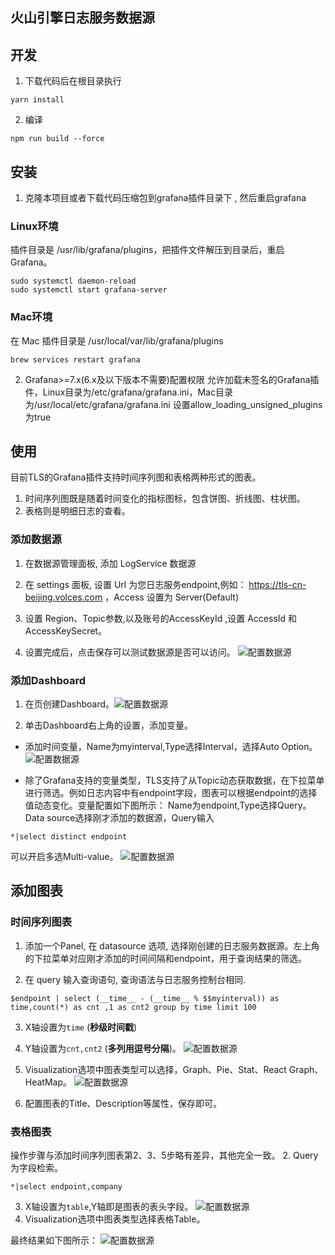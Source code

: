 ## 火山引擎日志服务数据源
## 开发
1. 下载代码后在根目录执行
```
yarn install
```
2. 编译
```
npm run build --force
```
## 安装


1. 克隆本项目或者下载代码压缩包到grafana插件目录下 , 然后重启grafana

### Linux环境
插件目录是 /usr/lib/grafana/plugins，把插件文件解压到目录后，重启Grafana。
```
sudo systemctl daemon-reload
sudo systemctl start grafana-server
```
### Mac环境
在 Mac 插件目录是 /usr/local/var/lib/grafana/plugins
```
brew services restart grafana
```
2. Grafana>=7.x(6.x及以下版本不需要)配置权限
允许加载未签名的Grafana插件，Linux目录为/etc/grafana/grafana.ini，Mac目录为/usr/local/etc/grafana/grafana.ini
设置allow_loading_unsigned_plugins为true

## 使用
目前TLS的Grafana插件支持时间序列图和表格两种形式的图表。
1. 时间序列图既是随着时间变化的指标图标，包含饼图、折线图、柱状图。
2. 表格则是明细日志的查看。
### 添加数据源

1. 在数据源管理面板, 添加 LogService 数据源

2. 在 settings 面板, 设置 Url 为您日志服务endpoint,例如： https://tls-cn-beijing.volces.com
，Access 设置为 Server(Default)

3. 设置 Region、Topic参数,以及账号的AccessKeyId
,设置 AccessId 和 AccessKeySecret。

4. 设置完成后，点击保存可以测试数据源是否可以访问。
![配置数据源](./src/img/config_datasource.png)
### 添加Dashboard
1. 在页创建Dashboard。![配置数据源](./src/img/create_dashboard.png)

2. 单击Dashboard右上角的设置，添加变量。

* 添加时间变量，Name为myinterval,Type选择Interval，选择Auto Option。
  ![配置数据源](./src/img/varible_interval.png)

* 除了Grafana支持的变量类型，TLS支持了从Topic动态获取数据，在下拉菜单进行筛选。例如日志内容中有endpoint字段，图表可以根据endpoint的选择值动态变化。变量配置如下图所示：
  Name为endpoint,Type选择Query。Data source选择刚才添加的数据源，Query输入
```
*|select distinct endpoint
```
可以开启多选Multi-value。
![配置数据源](./src/img/varible_endpoint.png)
## 添加图表
### 时间序列图表
1. 添加一个Panel, 在 datasource 选项, 选择刚创建的日志服务数据源。左上角的下拉菜单对应刚才添加的时间间隔和endpoint，用于查询结果的筛选。

2. 在 query 输入查询语句, 查询语法与日志服务控制台相同.

```
$endpoint | select (__time__ - (__time__ % $$myinterval)) as time,count(*) as cnt ,1 as cnt2 group by time limit 100
```

3. X轴设置为`time` (**秒级时间戳**)

4. Y轴设置为`cnt,cnt2` (**多列用逗号分隔**)。
   ![配置数据源](./src/img/config_panel.png)
5. Visualization选项中图表类型可以选择，Graph、Pie、Stat、React Graph、HeatMap。
   ![配置数据源](./src/img/config_panel_type.png)
6. 配置图表的Title、Description等属性，保存即可。

### 表格图表
操作步骤与添加时间序列图表第2、3、5步略有差异，其他完全一致。
2. Query为字段检索。
```
*|select endpoint,company
```
3. X轴设置为`table`,Y轴即是图表的表头字段。
 ![配置数据源](./src/img/config_table_query.png)
5. Visualization选项中图表类型选择表格Table。

最终结果如下图所示：
![配置数据源](./src/img/final_result.png)
